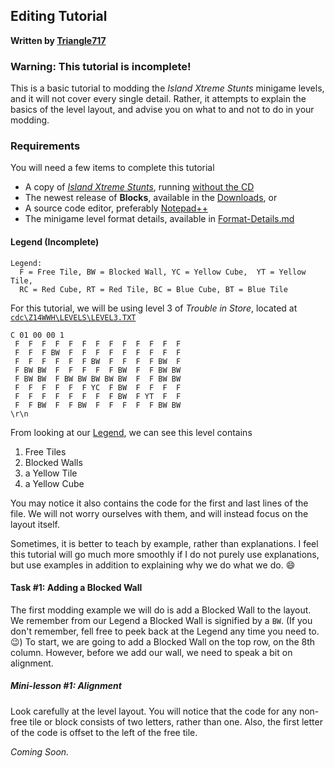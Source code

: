 Editing Tutorial
----------------
**Written by [Triangle717](https://github.com/le717)**

### Warning: This tutorial is incomplete!

This is a basic tutorial to modding the *Island Xtreme Stunts* minigame levels, and it will not cover every single detail. 
Rather, it attempts to explain the basics of the level layout, and advise you on what to and not to do in your modding.

### Requirements

You will need a few items to complete this tutorial
* A copy of [*Island Xtreme Stunts*](http://en.wikipedia.org/wiki/Island_Xtreme_Stunts), running [without the CD](http://www.rockraidersunited.org/topic/1301-)
* The newest release of **Blocks**, available in the [Downloads](https://github.com/le717/Blocks#downloads), or
* A source code editor, preferably [Notepad++](http://notepad-plus-plus.org)
* The minigame level format details, available in [Format-Details.md](Format-Details.md)

#### Legend (Incomplete)

```
Legend:
  F = Free Tile, BW = Blocked Wall, YC = Yellow Cube,  YT = Yellow Tile, 
  RC = Red Cube, RT = Red Tile, BC = Blue Cube, BT = Blue Tile
```

For this tutorial, we will be using level 3 of *Trouble in Store*, located at [`cdc\Z14WWH\LEVELS\LEVEL3.TXT`](about:blank)

```
C 01 00 00 1
 F  F  F  F  F  F  F  F  F  F  F  F  F
 F  F  F BW  F  F  F  F  F  F  F  F  F
 F  F  F  F  F  F BW  F  F  F  F BW  F
 F BW BW  F  F  F  F  F BW  F  F BW BW
 F BW BW  F BW BW BW BW BW  F  F BW BW
 F  F  F  F  F  F YC  F BW  F  F  F  F
 F  F  F  F  F  F  F  F BW  F YT  F  F
 F  F BW  F  F BW  F  F  F  F  F BW BW
\r\n 
```

From looking at our [Legend](#legend-incomplete), we can see this level contains
 1. Free Tiles
 2. Blocked Walls
 3. a Yellow Tile
 4. a Yellow Cube
 
You may notice it also contains the code for the first and last lines of the file. We will not worry ourselves with them, 
and will instead focus on the layout itself. 

Sometimes, it is better to teach by example, rather than explanations. I feel this tutorial will go much more smoothly 
if I do not purely use explanations, but use examples in addition to explaining why we do what we do. :smile:

#### Task #1: Adding a Blocked Wall 

The first modding example we will do is add a Blocked Wall to the layout. We remember from our Legend a Blocked Wall is signified by a `BW`.
(If you don't remember, fell free to peek back at the Legend any time you need to. :wink:) To start, we are going to add a Blocked Wall on 
the top row, on the 8th column. However, before we add our wall, we need to speak a bit on alignment.

##### Mini-lesson #1: Alignment

Look carefully at the level layout. You will notice that the code for any non-free tile or block consists of two letters, rather than one. 
Also, the first letter of the code is offset to the left of the free tile.

*Coming Soon.*
